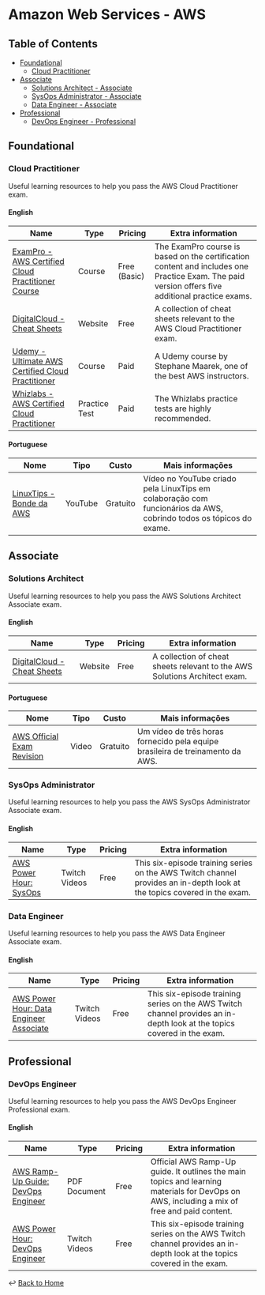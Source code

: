 # Amazon Web Services - AWS

## Table of Contents

- [Foundational](#foundational)
  - [Cloud Practitioner](#cloud-practitioner)
- [Associate](#associate)
  - [Solutions Architect - Associate](#solutions-architect)
  - [SysOps Administrator - Associate](#sysops-administrator)
  - [Data Engineer - Associate](#data-engineer)
- [Professional](#professional)
  - [DevOps Engineer - Professional](#devops-engineer)

## Foundational

### Cloud Practitioner

Useful learning resources to help you pass the AWS Cloud Practitioner exam.  

#### English

| Name | Type | Pricing | Extra information
| ---- | ---- | ------| --------------
| [ExamPro - AWS Certified Cloud Practitioner Course](https://www.exampro.co/clf-c01) | Course | Free (Basic) | The ExamPro course is based on the certification content and includes one Practice Exam. The paid version offers five additional practice exams.
| [DigitalCloud - Cheat Sheets](https://digitalcloud.training/category/aws-cheat-sheets/aws-cloud-practitioner) | Website | Free | A collection of cheat sheets relevant to the AWS Cloud Practitioner exam.
| [Udemy - Ultimate AWS Certified Cloud Practitioner](https://www.udemy.com/course/aws-certified-cloud-practitioner-new/) | Course | Paid | A Udemy course by Stephane Maarek, one of the best AWS instructors.
| [Whizlabs - AWS Certified Cloud Practitioner](https://www.whizlabs.com/aws-certified-cloud-practitioner/) | Practice Test | Paid | The Whizlabs practice tests are highly recommended.

#### Portuguese

| Nome | Tipo | Custo | Mais informações
| ---- | ---- | ------| --------------
| [LinuxTips - Bonde da AWS](https://www.youtube.com/watch?v=VrQVDbgwFDs&t=10s) | YouTube | Gratuito | Vídeo no YouTube criado pela LinuxTips em colaboração com funcionários da AWS, cobrindo todos os tópicos do exame.

## Associate

### Solutions Architect

Useful learning resources to help you pass the
AWS Solutions Architect Associate exam.  

#### English

| Name | Type | Pricing | Extra information
| ---- | ---- | ------| --------------
| [DigitalCloud - Cheat Sheets](https://digitalcloud.training/category/aws-cheat-sheets/aws-solutions-architect-associate/) | Website | Free | A collection of cheat sheets relevant to the AWS Solutions Architect exam.

#### Portuguese

| Nome | Tipo | Custo | Mais informações
| ---- | ---- | ------| --------------
| [AWS Official Exam Revision](https://pages.awscloud.com/LATAM-event-OE-get-cert-saa-ptbr-sob-demanda-2022-confirmation.html) | Video | Gratuito | Um vídeo de três horas fornecido pela equipe brasileira de treinamento da AWS.

### SysOps Administrator

Useful learning resources to help you pass the
AWS SysOps Administrator Associate exam.  

#### English

| Name | Type | Pricing | Extra information
| ---- | ---- | ------| --------------
| [AWS Power Hour: SysOps](https://pages.awscloud.com/global-traincert-twitch-sysops.html) | Twitch Videos | Free | This six-episode training series on the AWS Twitch channel provides an in-depth look at the topics covered in the exam.

### Data Engineer

Useful learning resources to help you pass the
AWS Data Engineer Associate exam.  

#### English

| Name | Type | Pricing | Extra information
| ---- | ---- | ------| --------------
| [AWS Power Hour: Data Engineer Associate](https://pages.awscloud.com/GLOBAL-other-T2-Traincert-AWS-Power-Hour-Data-Engineer-Associate-Season1-2024-reg.html) | Twitch Videos | Free | This six-episode training series on the AWS Twitch channel provides an in-depth look at the topics covered in the exam.

## Professional

### DevOps Engineer

Useful learning resources to help you pass the
AWS DevOps Engineer Professional exam.  

#### English

| Name | Type | Pricing | Extra information
| ---- | ---- | ------| --------------
| [AWS Ramp-Up Guide: DevOps Engineer](https://d1.awsstatic.com/training-and-certification/ramp-up_guides/Ramp-Up_Guide_DevOps.pdf) | PDF Document | Free | Official AWS Ramp-Up guide. It outlines the main topics and learning materials for DevOps on AWS, including a mix of free and paid content.
| [AWS Power Hour: DevOps Engineer](https://pages.awscloud.com/GLOBAL-other-LS-AWS-Power-Hour-DevOps-Engineer-2023-reg.html) | Twitch Videos | Free | This six-episode training series on the AWS Twitch channel provides an in-depth look at the topics covered in the exam.

:leftwards_arrow_with_hook: [Back to Home](https://github.com/bfeliano/devops-journey)

